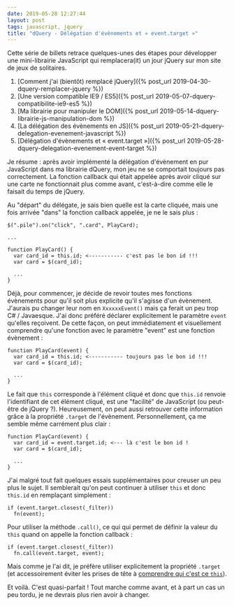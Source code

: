 ```yaml
---
date: 2019-05-28 12:27:44
layout: post
tags: javascript, jquery
title: "dQuery - Délégation d'évènements et « event.target »"
---
```


Cette série de billets retrace quelques-unes des étapes pour développer une
mini-librairie JavaScript qui remplacera(it) un jour jQuery sur mon site de jeux
de solitaires.

1. [Comment j'ai (bientôt) remplacé jQuery]({% post_url 2019-04-30-dquery-remplacer-jquery %})
2. [Une version compatible IE9 / ES5]({% post_url 2019-05-07-dquery-compatibilite-ie9-es5 %})
3. [Ma librairie pour manipuler le DOM]({% post_url 2019-05-14-dquery-librairie-js-manipulation-dom %})
4. [La délégation des évènements en JS]({% post_url 2019-05-21-dquery-delegation-evenement-javascript %})
5. [Délégation d'évènements et « event.target »]({% post_url 2019-05-28-dquery-delegation-evenement-event-target %})

Je résume : après avoir implémenté la délégation d'évènement en pur JavaScript
dans ma librairie dQuery, mon jeu ne se comportait toujours pas correctement. La
fonction callback qui était appelée après avoir cliqué sur une carte ne
fonctionnait plus comme avant, c'est-à-dire comme elle le faisait du temps de
jQuery.

Au "départ" du délégate, je sais bien quelle est la carte cliquée, mais une fois
arrivée "dans" la fonction callback appelée, je ne le sais plus :

```
$(".pile").on("click", ".card", PlayCard);

...

function PlayCard() {
  var card_id = this.id; <----------- c'est pas le bon id !!!
  var card = $(card_id);

  ...
}
```

Déjà, pour commencer, je décide de revoir toutes mes fonctions évènements pour
qu'il soit plus explicite qu'il s'agisse d'un évènement. J'aurais pu changer
leur nom en `XxxxxxEvent()` mais ça ferait un peu trop C# / Javaesque. J'ai donc
préféré déclarer explicitement le paramètre `event` qu'elles reçoivent. De cette
façon, on peut immédiatement et visuellement comprendre qu'une fonction avec
le paramètre "event" est une fonction évènement :

```
function PlayCard(event) {
  var card_id = this.id; <----------- toujours pas le bon id !!!
  var card = $(card_id);

  ...
}
```

Le fait que `this` corresponde à l'élément cliqué et donc que `this.id` renvoie
l'identifiant de cet élément cliqué, est une "facilité" de JavaScript (ou
peut-être de jQuery ?). Heureusement, on peut aussi retrouver cette information
grâce à la propriété `.target` de l'évènement. Personnellement, ça me semble
même carrément plus clair :

```
function PlayCard(event) {
  var card_id = event.target.id; <--- là c'est le bon id !
  var card = $(card_id);

  ...
}
```

J'ai malgré tout fait quelques essais supplémentaires pour creuser un peu plus
le sujet. Il semblerait qu'on peut continuer à utiliser `this` et donc `this.id`
en remplaçant simplement :

```
if (event.target.closest(_filter))
  fn(event);
```

Pour utiliser la méthode `.call()`, ce qui qui permet de définir la valeur du
`this` quand on appelle la fonction callback :

```
if (event.target.closest(_filter))
  fn.call(event.target, event);
```

Mais comme je l'ai dit, je préfère utiliser explicitement la propriété `.target`
(et accessoirement éviter les prises de tête à [comprendre qui c'est ce
`this`](https://medium.com/quick-code/understanding-the-this-keyword-in-javascript-cb76d4c7c5e8)).

Et voilà. C'est quasi-parfait ! Tout marche comme avant, et à part un cas un peu
tordu, je ne devrais plus rien avoir à changer.
